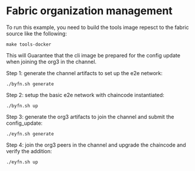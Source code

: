# Fabric organization management

To run this example, you need to build the tools image repesct to the fabric source like the following:
```
make tools-docker
```
This will Guarantee that the cli image be prepared for the config update when joining the org3 in the channel.

Step 1: generate the channel artifacts to set up the e2e network:
```
./byfn.sh generate
```


Step 2: setup the basic e2e network with chaincode instantiated:
```
./byfn.sh up
```

Step 3: generate the org3 artifacts to join the channel and submit the config_update:

```
./eyfn.sh generate
```

Step 4: join the org3 peers in the channel and upgrade the chaincode and verify the addition:
```
./eyfn.sh up
```
